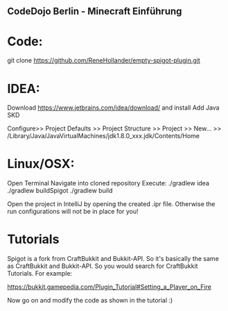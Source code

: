 ## CodeDojo Berlin - Minecraft Einführung



# Code: 
git clone https://github.com/ReneHollander/empty-spigot-plugin.git


# IDEA:
Download https://www.jetbrains.com/idea/download/ and install
Add Java SKD

Configure>> Project Defaults >> Project Structure >> Project >> New... >> /Library/Java/JavaVirtualMachines/jdk1.8.0_xxx.jdk/Contents/Home


# Linux/OSX: 

Open Terminal
Navigate into cloned repository
Execute:
./gradlew idea
./gradlew buildSpigot
./gradlew build

Open the project in IntelliJ by opening the created .ipr file. Otherwise the run configurations will not be in place for you!



# Tutorials
Spigot is a fork from CraftBukkit and Bukkit-API. So it's basically the same as CraftBukkit and Bukkit-API. So you would search for CraftBukkit Tutorials. For example: 

https://bukkit.gamepedia.com/Plugin_Tutorial#Setting_a_Player_on_Fire

Now go on and modify the code as shown in the tutorial :) 


